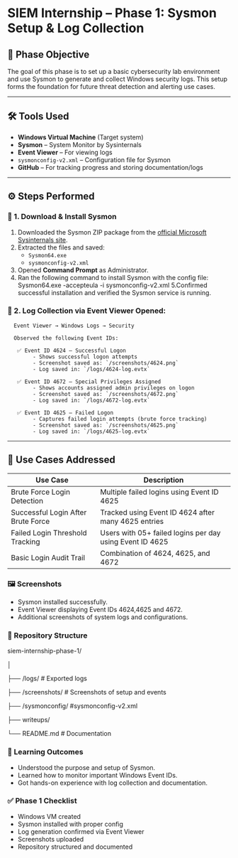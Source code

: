# SIEM Internship – Phase 1: Sysmon Setup & Log Collection

## 📌 Phase Objective

The goal of this phase is to set up a basic cybersecurity lab environment and use Sysmon to generate and collect Windows security logs. This setup forms the foundation for future threat detection and alerting use cases.

---

## 🛠️ Tools Used

- **Windows Virtual Machine** (Target system)
- **Sysmon** – System Monitor by Sysinternals
- **Event Viewer** – For viewing logs
- `sysmonconfig-v2.xml` – Configuration file for Sysmon
- **GitHub** – For tracking progress and storing documentation/logs

---

## ⚙️ Steps Performed

### 🔹 1. Download & Install Sysmon

1. Downloaded the Sysmon ZIP package from the [official Microsoft Sysinternals site](https://docs.microsoft.com/en-us/sysinternals/downloads/sysmon).
2. Extracted the files and saved:
   - `Sysmon64.exe`
   - `sysmonconfig-v2.xml`
3. Opened **Command Prompt** as Administrator.
4. Ran the following command to install Sysmon with the config file:
   Sysmon64.exe -accepteula -i sysmonconfig-v2.xml
 5.Confirmed successful installation and verified the Sysmon service is running.

### 🔹 2. Log Collection via Event Viewer Opened:
      Event Viewer → Windows Logs → Security

      Observed the following Event IDs:

       ✅ Event ID 4624 – Successful Logon  
            - Shows successful logon attempts  
            - Screenshot saved as: `/screenshots/4624.png`  
            - Log saved in: `/logs/4624-log.evtx`

       ✅ Event ID 4672 – Special Privileges Assigned  
            - Shows accounts assigned admin privileges on logon  
            - Screenshot saved as: `/screenshots/4672.png`  
            - Log saved in: `/logs/4672-log.evtx`

       ✅ Event ID 4625 – Failed Logon  
            - Captures failed login attempts (brute force tracking)  
            - Screenshot saved as: `/screenshots/4625.png`  
            - Log saved in: `/logs/4625-log.evtx`

---

## 🔐 Use Cases Addressed

| Use Case                         | Description                                                 |
|----------------------------------|-------------------------------------------------------------|
| Brute Force Login Detection      | Multiple failed logins using Event ID 4625                 |
| Successful Login After Brute Force | Tracked using Event ID 4624 after many 4625 entries      |
| Failed Login Threshold Tracking  | Users with 05+ failed logins per day using Event ID 4625   |
| Basic Login Audit Trail          | Combination of 4624, 4625, and 4672                        |



### 🖼️ Screenshots
  -  Sysmon installed successfully.
  -  Event Viewer displaying Event IDs 4624,4625 and 4672.
  -  Additional screenshots of system logs and configurations.

### 📁 Repository Structure

siem-internship-phase-1/

│

├── /logs/                         # Exported logs

├── /screenshots/                  # Screenshots of setup and events

├── /sysmonconfig/                 #sysmonconfig-v2.xml

├── writeups/

└── README.md                      # Documentation
  
### 🧠 Learning Outcomes
-  Understood the purpose and setup of Sysmon.
-  Learned how to monitor important Windows Event IDs.
-  Got hands-on experience with log collection and documentation.

### ✅ Phase 1 Checklist

 -  Windows VM created
 -  Sysmon installed with proper config
 -  Log generation confirmed via Event Viewer
 -  Screenshots uploaded
 -  Repository structured and documented

